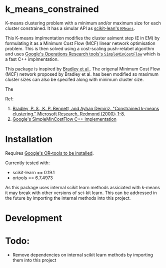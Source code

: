 # k_means_constrained
K-means clustering problem with a minimum and/or maximum size for each
cluster constrained. It has a simular API as [scikit-lean's `KMeans`](http://scikit-learn.org/stable/modules/generated/sklearn.cluster.KMeans.html).

This K-means implmentation modifies the cluster asiment step (E in EM)
by formulating it as a Minimum Cost Flow (MCF) linear network
optimisation problem. This is then solved using a cost-scaling
push-relabel algorithm and uses [Google's Operations Research tools's
`SimpleMinCostFlow`](https://developers.google.com/optimization/flow/mincostflow)
which is a fast C++ implmentation.

This package is inspired by [Bradley et al.](https://www.microsoft.com/en-us/research/wp-content/uploads/2016/02/tr-2000-65.pdf).
The origenal Minimum Cost Flow (MCF) network proposed by Bradley et al.
has been modified so maximum cluster sizes can also be specifed along
with minimum cluster size.

The

Ref:
1. [Bradley, P. S., K. P. Bennett, and Ayhan Demiriz. "Constrained k-means clustering."
    Microsoft Research, Redmond (2000): 1-8.](https://www.microsoft.com/en-us/research/wp-content/uploads/2016/02/tr-2000-65.pdf)
2. [Google's SimpleMinCostFlow C++ implementation](https://github.com/google/or-tools/blob/master/ortools/graph/min_cost_flow.h)

# Installation
Requires [Google's OR-tools to be installed](https://developers.google.com/optimization/introduction/installing/binary).

Currently tested with:
* scikit-learn == 0.19.1
* ortools == 6.7.4973

As this package uses internal scikit learn methods assiciated with k-means
it may break with other versions of sci-kit learn. This can be addressed
in the future by importing the internal methods into this project.

# Development


# Todo:
* Remove dependencies on internal scikit learn methods by importing them into this project